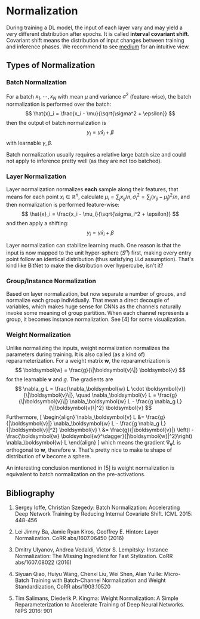 # Normalization

During training a DL model, the input of each layer vary and may yield a very different distribution after epochs. It is called **interval covariant shift**. Covariant shift means the distribution of input changes between training and inference phases. We recommend to see [medium](https://becominghuman.ai/all-about-normalization-6ea79e70894b) for an intuitive view.

## Types of Normalization

### Batch Normalization

For a batch $x_1, \cdots, x_N$ with mean $\mu$ and variance $\sigma^2$ (feature-wise), the batch normalization is performed over the batch:
$$ \hat{x}_i = \frac{x_i - \mu}{\sqrt{\sigma^2 + \epsilon}} $$
then the output of batch normalization is
$$ y_i = \gamma \hat{x}_i + \beta $$
with learnable $\gamma, \beta$.

Batch normalization usually requires a relative large batch size and could not apply to inference pretty well (as they are not too batched).

### Layer Normalization

Layer normalization normalizes **each** sample along their features, that means for each point $x_i \in \mathbb{R}^n$, calculate $\mu_i = \sum_j x_{i j} / n, \sigma_i^2 = \sum_j (x_{i j} - \mu_j)^2 / n$, and then normalization is performed feature-wise:
$$ \hat{x}_i = \frac{x_i - \mu_i}{\sqrt{\sigma_i^2 + \epsilon}} $$
and then apply a shifting:
$$ y_i = \gamma \hat{x}_i + \beta $$

Layer normalization can stabilize learning much. One reason is that the input is now mapped to the unit hyper-sphere ($S^n$) first, making every entry point follow an identical distribution (thus satisfying i.i.d assumption). That's kind like BitNet to make the distribution over hypercube, isn't it?

### Group/Instance Normalization

Based on layer normalization, but now separate a number of groups, and normalize each group individually. That mean a direct decouple of variables, which makes huge sense for CNNs as the channels naturally invoke some meaning of group partition. When each channel represents a group, it becomes instance normalization. See [4] for some visualization.

### Weight Normalization

Unlike normalizing the inputs, weight normalization normalizes the parameters during training. It is also called (as a kind of) reparameterization. For a weight matrix $\boldsymbol{w}$, the reparametrization is
$$ \boldsymbol{w} = \frac{g}{\|\boldsymbol{v}\|} \boldsymbol{v} $$
for the learnable $\boldsymbol{v}$ and $g$. The gradients are
$$ \nabla_g L = \frac{\nabla_\boldsymbol{w} L \cdot \boldsymbol{v}}{\|\boldsymbol{v}\|}, \quad
    \nabla_\boldsymbol{v} L = \frac{g}{\|\boldsymbol{v}\|} \nabla_\boldsymbol{w} L - \frac{g \nabla_g L}{\|\boldsymbol{v}\|^2} \boldsymbol{v} $$
Furthermore,
\[
\begin{align}
    \nabla_\boldsymbol{v} L &= \frac{g}{\|\boldsymbol{v}\|} \nabla_\boldsymbol{w} L - \frac{g \nabla_g L}{\|\boldsymbol{v}\|^2} \boldsymbol{v} \\
    &= \frac{g}{\|\boldsymbol{v}\|} \left(I - \frac{\boldsymbol{w} \boldsymbol{w}^\dagger}{\|\boldsymbol{w}\|^2}\right) \nabla_\boldsymbol{w} L
\end{align}
\]
which means the gradient $\nabla_\boldsymbol{v} L$ is orthogonal to $\boldsymbol{w}$, therefore $\boldsymbol{v}$. That's pretty nice to make te shape of distribution of $\boldsymbol{v}$ become a sphere.

An interesting conclusion mentioned in [5] is weight normalization is equivalent to batch normalization on the pre-activations.


## Bibliography

1. Sergey Ioffe, Christian Szegedy: Batch Normalization: Accelerating Deep Network Training by Reducing Internal Covariate Shift. ICML 2015: 448-456

2. Lei Jimmy Ba, Jamie Ryan Kiros, Geoffrey E. Hinton: Layer Normalization. CoRR abs/1607.06450 (2016)

3. Dmitry Ulyanov, Andrea Vedaldi, Victor S. Lempitsky: Instance Normalization: The Missing Ingredient for Fast Stylization. CoRR abs/1607.08022 (2016)

4. Siyuan Qiao, Huiyu Wang, Chenxi Liu, Wei Shen, Alan Yuille: Micro-Batch Training with Batch-Channel Normalization and Weight Standardization, CoRR abs/1903.10520

5. Tim Salimans, Diederik P. Kingma: Weight Normalization: A Simple Reparameterization to Accelerate Training of Deep Neural Networks. NIPS 2016: 901